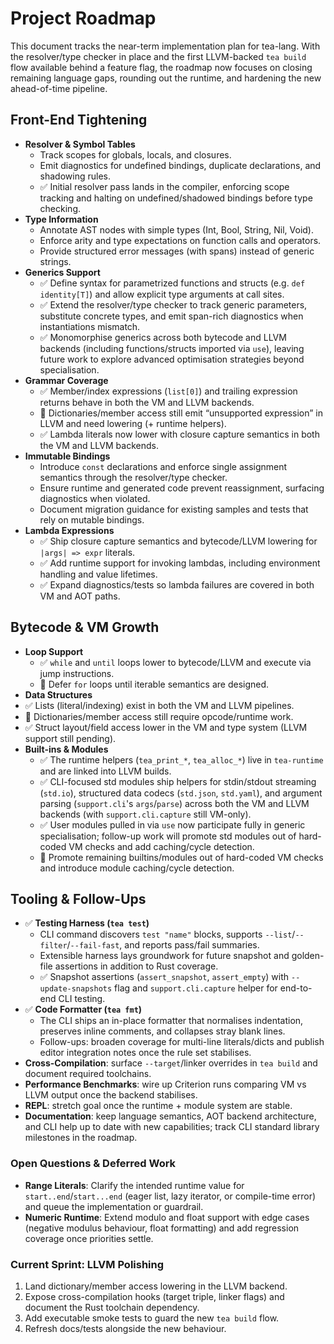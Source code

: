 # Project Roadmap

This document tracks the near-term implementation plan for tea-lang. With the resolver/type checker in place and the first LLVM-backed `tea build` flow available behind a feature flag, the roadmap now focuses on closing remaining language gaps, rounding out the runtime, and hardening the new ahead-of-time pipeline.

## Front-End Tightening

- **Resolver & Symbol Tables**
  - Track scopes for globals, locals, and closures.
  - Emit diagnostics for undefined bindings, duplicate declarations, and shadowing rules.
  - ✅ Initial resolver pass lands in the compiler, enforcing scope tracking and halting on undefined/shadowed bindings before type checking.
- **Type Information**
  - Annotate AST nodes with simple types (Int, Bool, String, Nil, Void).
  - Enforce arity and type expectations on function calls and operators.
  - Provide structured error messages (with spans) instead of generic strings.
- **Generics Support**
  - ✅ Define syntax for parametrized functions and structs (e.g. `def identity[T]`) and allow explicit type arguments at call sites.
  - ✅ Extend the resolver/type checker to track generic parameters, substitute concrete types, and emit span-rich diagnostics when instantiations mismatch.
  - ✅ Monomorphise generics across both bytecode and LLVM backends (including functions/structs imported via `use`), leaving future work to explore advanced optimisation strategies beyond specialisation.
- **Grammar Coverage**
  - ✅ Member/index expressions (`list[0]`) and trailing expression returns behave in both the VM and LLVM backends.
  - 🚧 Dictionaries/member access still emit “unsupported expression” in LLVM and need lowering (+ runtime helpers).
  - ✅ Lambda literals now lower with closure capture semantics in both the VM and LLVM backends.
- **Immutable Bindings**
  - Introduce `const` declarations and enforce single assignment semantics through the resolver/type checker.
  - Ensure runtime and generated code prevent reassignment, surfacing diagnostics when violated.
  - Document migration guidance for existing samples and tests that rely on mutable bindings.
- **Lambda Expressions**
  - ✅ Ship closure capture semantics and bytecode/LLVM lowering for `|args| => expr` literals.
  - ✅ Add runtime support for invoking lambdas, including environment handling and value lifetimes.
  - ✅ Expand diagnostics/tests so lambda failures are covered in both VM and AOT paths.

## Bytecode & VM Growth

- **Loop Support**
  - ✅ `while` and `until` loops lower to bytecode/LLVM and execute via jump instructions.
  - 🚧 Defer `for` loops until iterable semantics are designed.
- **Data Structures**
- ✅ Lists (literal/indexing) exist in both the VM and LLVM pipelines.
- 🚧 Dictionaries/member access still require opcode/runtime work.
- ✅ Struct layout/field access lower in the VM and type system (LLVM support still pending).
- **Built-ins & Modules**
  - ✅ The runtime helpers (`tea_print_*`, `tea_alloc_*`) live in `tea-runtime` and are linked into LLVM builds.
  - ✅ CLI-focused std modules ship helpers for stdin/stdout streaming (`std.io`), structured data codecs (`std.json`, `std.yaml`), and argument parsing (`support.cli`'s `args`/`parse`) across both the VM and LLVM backends (with `support.cli.capture` still VM-only).
  - ✅ User modules pulled in via `use` now participate fully in generic specialisation; follow-up work will promote std modules out of hard-coded VM checks and add caching/cycle detection.
  - 🚧 Promote remaining builtins/modules out of hard-coded VM checks and introduce module caching/cycle detection.

## Tooling & Follow-Ups

- ✅ **Testing Harness (`tea test`)**
  - CLI command discovers `test "name"` blocks, supports `--list`/`--filter`/`--fail-fast`, and reports pass/fail summaries.
  - Extensible harness lays groundwork for future snapshot and golden-file assertions in addition to Rust coverage.
  - ✅ Snapshot assertions (`assert_snapshot`, `assert_empty`) with `--update-snapshots` flag and `support.cli.capture` helper for end-to-end CLI testing.
- ✅ **Code Formatter (`tea fmt`)**
  - The CLI ships an in-place formatter that normalises indentation, preserves inline comments, and collapses stray blank lines.
  - Follow-ups: broaden coverage for multi-line literals/dicts and publish editor integration notes once the rule set stabilises.
- **Cross-Compilation**: surface `--target`/linker overrides in `tea build` and document required toolchains.
- **Performance Benchmarks**: wire up Criterion runs comparing VM vs LLVM output once the backend stabilises.
- **REPL**: stretch goal once the runtime + module system are stable.
- **Documentation**: keep language semantics, AOT backend architecture, and CLI help up to date with new capabilities; track CLI standard library milestones in the roadmap.

### Open Questions & Deferred Work

- **Range Literals**: Clarify the intended runtime value for `start..end`/`start...end` (eager list, lazy iterator, or compile-time error) and queue the implementation or guardrail.
- **Numeric Runtime**: Extend modulo and float support with edge cases (negative modulus behaviour, float formatting) and add regression coverage once priorities settle.

### Current Sprint: LLVM Polishing

1. Land dictionary/member access lowering in the LLVM backend.
2. Expose cross-compilation hooks (target triple, linker flags) and document the Rust toolchain dependency.
3. Add executable smoke tests to guard the new `tea build` flow.
4. Refresh docs/tests alongside the new behaviour.
